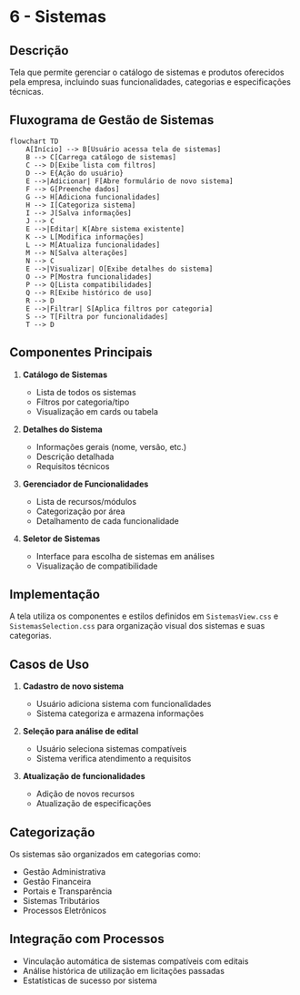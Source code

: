 # 6 - Sistemas

## Descrição
Tela que permite gerenciar o catálogo de sistemas e produtos oferecidos pela empresa, incluindo suas funcionalidades, categorias e especificações técnicas.

## Fluxograma de Gestão de Sistemas

```mermaid
flowchart TD
    A[Início] --> B[Usuário acessa tela de sistemas]
    B --> C[Carrega catálogo de sistemas]
    C --> D[Exibe lista com filtros]
    D --> E{Ação do usuário}
    E -->|Adicionar| F[Abre formulário de novo sistema]
    F --> G[Preenche dados]
    G --> H[Adiciona funcionalidades]
    H --> I[Categoriza sistema]
    I --> J[Salva informações]
    J --> C
    E -->|Editar| K[Abre sistema existente]
    K --> L[Modifica informações]
    L --> M[Atualiza funcionalidades]
    M --> N[Salva alterações]
    N --> C
    E -->|Visualizar| O[Exibe detalhes do sistema]
    O --> P[Mostra funcionalidades]
    P --> Q[Lista compatibilidades]
    Q --> R[Exibe histórico de uso]
    R --> D
    E -->|Filtrar| S[Aplica filtros por categoria]
    S --> T[Filtra por funcionalidades]
    T --> D
```

## Componentes Principais

1. **Catálogo de Sistemas**
   - Lista de todos os sistemas
   - Filtros por categoria/tipo
   - Visualização em cards ou tabela

2. **Detalhes do Sistema**
   - Informações gerais (nome, versão, etc.)
   - Descrição detalhada
   - Requisitos técnicos

3. **Gerenciador de Funcionalidades**
   - Lista de recursos/módulos
   - Categorização por área
   - Detalhamento de cada funcionalidade

4. **Seletor de Sistemas**
   - Interface para escolha de sistemas em análises
   - Visualização de compatibilidade

## Implementação

A tela utiliza os componentes e estilos definidos em `SistemasView.css` e `SistemasSelection.css` para organização visual dos sistemas e suas categorias.

## Casos de Uso

1. **Cadastro de novo sistema**
   - Usuário adiciona sistema com funcionalidades
   - Sistema categoriza e armazena informações

2. **Seleção para análise de edital**
   - Usuário seleciona sistemas compatíveis
   - Sistema verifica atendimento a requisitos

3. **Atualização de funcionalidades**
   - Adição de novos recursos
   - Atualização de especificações

## Categorização

Os sistemas são organizados em categorias como:
- Gestão Administrativa
- Gestão Financeira
- Portais e Transparência
- Sistemas Tributários
- Processos Eletrônicos

## Integração com Processos

- Vinculação automática de sistemas compatíveis com editais
- Análise histórica de utilização em licitações passadas
- Estatísticas de sucesso por sistema
